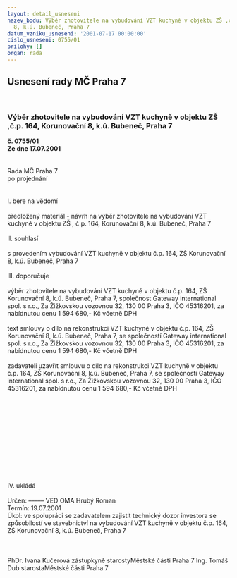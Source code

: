 ```yaml
---
layout: detail_usneseni
nazev_bodu: Výběr zhotovitele na vybudování VZT kuchyně v objektu ZŠ ,č.p. 164,  Korunovační
  8, k.ú. Bubeneč, Praha 7
datum_vzniku_usneseni: '2001-07-17 00:00:00'
cislo_usneseni: 0755/01
prilohy: []
organ: rada
---
```

<div id="ucUsn_pList" class="usn">
	<span><h2>Usnesení rady MČ Praha 7 </h2>
<br></span><div class="standBody">
<span><h3>Výběr zhotovitele na vybudování VZT kuchyně v objektu ZŠ ,č.p. 164,  Korunovační 8, k.ú. Bubeneč, Praha 7</h3></span><div class="center">
		<strong>č. 0755/01</strong><br>
	</div>
<div class="center">
		<strong>Ze dne 17.07.2001</strong><br><br>
	</div>
<br>Rada MČ Praha 7<br>po projednání<br><br><br>I.	bere na vědomí<br><br> předložený materiál - návrh na výběr zhotovitele na vybudování VZT kuchyně  v objektu ZŠ , č.p. 164,  Korunovační 8, k.ú. Bubeneč, Praha 7<br><br>II.	souhlasí <br> <br>s provedením vybudování VZT kuchyně v objektu  č.p. 164, ZŠ Korunovační 8, k.ú. Bubeneč, Praha 7<br><br>III.	doporučuje<br><br>výběr zhotovitele na vybudování VZT kuchyně v objektu  č.p. 164, ZŠ Korunovační 8, k.ú. Bubeneč, Praha 7, společnost Gateway international spol. s r.o., Za Žižkovskou vozovnou 32, 130 00  Praha 3, IČO 45316201, za nabídnutou cenu 1 594 680,- Kč včetně DPH	<br><br>text smlouvy o dílo na rekonstrukci VZT kuchyně v objektu č.p. 164, ZŠ Korunovační 8, k.ú. Bubeneč, Praha 7, se společností Gateway international spol. s r.o., Za Žižkovskou vozovnou 32, 130 00  Praha 3, IČO 45316201, za nabídnutou cenu 1 594 680,- Kč včetně DPH<br><br>zadavateli uzavřít smlouvu o dílo na rekonstrukci VZT kuchyně  v objektu č.p. 164, ZŠ Korunovační 8, k.ú. Bubeneč, Praha 7, se společností Gateway international spol. s r.o., Za Žižkovskou vozovnou 32, 130 00  Praha 3, IČO 45316201, za nabídnutou cenu 1 594 680,- Kč včetně DPH<br><br><br><br><br><br><br><br><br><br><br><br><br>IV.	ukládá <br>	<br> Určen:	–––––	VED OMA Hrubý Roman<br>Termín: 19.07.2001<br>Úkol:	ve spolupráci se zadavatelem zajistit technický dozor investora se způsobilostí ve stavebnictví na vybudování VZT kuchyně  v objektu č.p. 164, ZŠ Korunovační 8, k.ú. Bubeneč, Praha 7 <br> <br><br> 	<br>PhDr. Ivana Kučerová zástupkyně starostyMěstské části Praha 7	Ing. Tomáš Dub starostaMěstské části Praha 7<br>	<br><br>
</div>
</div>